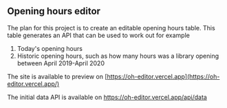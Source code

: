 ## Opening hours editor

The plan for this project is to create an editable opening hours table. This table generates an API that can be used to work out for example

1. Today's opening hours
2. Historic opening hours, such as how many hours was a library opening between April 2019-April 2020

The site is available to preview on [https://oh-editor.vercel.app](https://oh-editor.vercel.app/)

The initial data API is available on https://oh-editor.vercel.app/api/data
